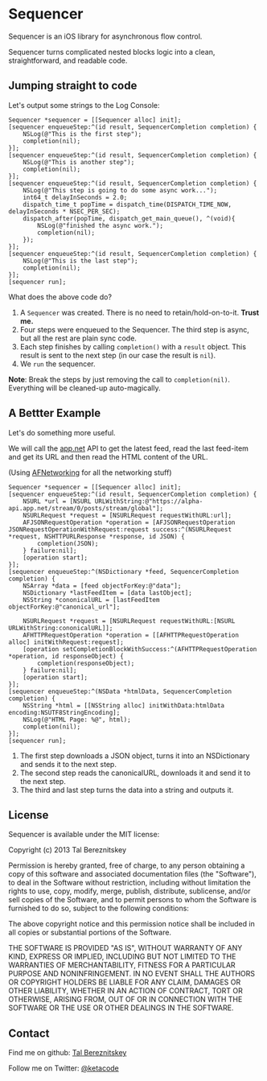Sequencer
=========

Sequencer is an iOS library for asynchronous flow control.

Sequencer turns complicated nested blocks logic into a clean, straightforward, and readable code.

## Jumping straight to code

Let's output some strings to the Log Console:

```objc
Sequencer *sequencer = [[Sequencer alloc] init];
[sequencer enqueueStep:^(id result, SequencerCompletion completion) {
    NSLog(@"This is the first step");
    completion(nil);
}];
[sequencer enqueueStep:^(id result, SequencerCompletion completion) {
    NSLog(@"This is another step");
    completion(nil);
}];
[sequencer enqueueStep:^(id result, SequencerCompletion completion) {
    NSLog(@"This step is going to do some async work...");
    int64_t delayInSeconds = 2.0;
    dispatch_time_t popTime = dispatch_time(DISPATCH_TIME_NOW, delayInSeconds * NSEC_PER_SEC);
    dispatch_after(popTime, dispatch_get_main_queue(), ^(void){
        NSLog(@"finished the async work.");
        completion(nil);
    });
}];
[sequencer enqueueStep:^(id result, SequencerCompletion completion) {
    NSLog(@"This is the last step");
    completion(nil);
}];
[sequencer run];
```

What does the above code do?

1. A ```Sequencer``` was created. There is no need to retain/hold-on-to-it. __Trust me.__
2. Four steps were enqueued to the Sequencer. The third step is async, but all the rest are plain sync code.
3. Each step finishes by calling ```completion()``` with a ```result``` object. This result is sent to the next step (in our case the result is ```nil```).
5. We ```run``` the sequencer.

__Note__: Break the steps by just removing the call to ```completion(nil)```. Everything will be cleaned-up auto-magically.

## A Bettter Example

Let's do something more useful.

We will call the [app.net](https://join.app.net/) API to get the latest feed, read the last feed-item and get its URL and then read the HTML content of the URL.

(Using [AFNetworking](https://github.com/AFNetworking/AFNetworking) for all the networking stuff)

```objc
Sequencer *sequencer = [[Sequencer alloc] init];
[sequencer enqueueStep:^(id result, SequencerCompletion completion) {
    NSURL *url = [NSURL URLWithString:@"https://alpha-api.app.net/stream/0/posts/stream/global"];
    NSURLRequest *request = [NSURLRequest requestWithURL:url];
    AFJSONRequestOperation *operation = [AFJSONRequestOperation JSONRequestOperationWithRequest:request success:^(NSURLRequest *request, NSHTTPURLResponse *response, id JSON) {
        completion(JSON);
    } failure:nil];
    [operation start];
}];
[sequencer enqueueStep:^(NSDictionary *feed, SequencerCompletion completion) {
    NSArray *data = [feed objectForKey:@"data"];
    NSDictionary *lastFeedItem = [data lastObject];
    NSString *cononicalURL = [lastFeedItem objectForKey:@"canonical_url"];

    NSURLRequest *request = [NSURLRequest requestWithURL:[NSURL URLWithString:cononicalURL]];
    AFHTTPRequestOperation *operation = [[AFHTTPRequestOperation alloc] initWithRequest:request];
    [operation setCompletionBlockWithSuccess:^(AFHTTPRequestOperation *operation, id responseObject) {
        completion(responseObject);
    } failure:nil];
    [operation start];
}];
[sequencer enqueueStep:^(NSData *htmlData, SequencerCompletion completion) {
    NSString *html = [[NSString alloc] initWithData:htmlData encoding:NSUTF8StringEncoding];
    NSLog(@"HTML Page: %@", html);
    completion(nil);
}];
[sequencer run];
```

1. The first step downloads a JSON object, turns it into an NSDictionary and sends it to the next step.
2. The second step reads the canonicalURL, downloads it and send it to the next step.
3. The third and last step turns the data into a string and outputs it.

## License

Sequencer is available under the MIT license:

Copyright (c) 2013 Tal Bereznitskey

Permission is hereby granted, free of charge, to any person obtaining a copy
of this software and associated documentation files (the "Software"), to deal
in the Software without restriction, including without limitation the rights
to use, copy, modify, merge, publish, distribute, sublicense, and/or sell
copies of the Software, and to permit persons to whom the Software is
furnished to do so, subject to the following conditions:

The above copyright notice and this permission notice shall be included in
all copies or substantial portions of the Software.

THE SOFTWARE IS PROVIDED "AS IS", WITHOUT WARRANTY OF ANY KIND, EXPRESS OR
IMPLIED, INCLUDING BUT NOT LIMITED TO THE WARRANTIES OF MERCHANTABILITY,
FITNESS FOR A PARTICULAR PURPOSE AND NONINFRINGEMENT. IN NO EVENT SHALL THE
AUTHORS OR COPYRIGHT HOLDERS BE LIABLE FOR ANY CLAIM, DAMAGES OR OTHER
LIABILITY, WHETHER IN AN ACTION OF CONTRACT, TORT OR OTHERWISE, ARISING FROM,
OUT OF OR IN CONNECTION WITH THE SOFTWARE OR THE USE OR OTHER DEALINGS IN
THE SOFTWARE.

## Contact

Find me on github: [Tal Bereznitskey](http://github.com/berzniz)

Follow me on Twitter: [@ketacode](https://twitter.com/ketacode)
